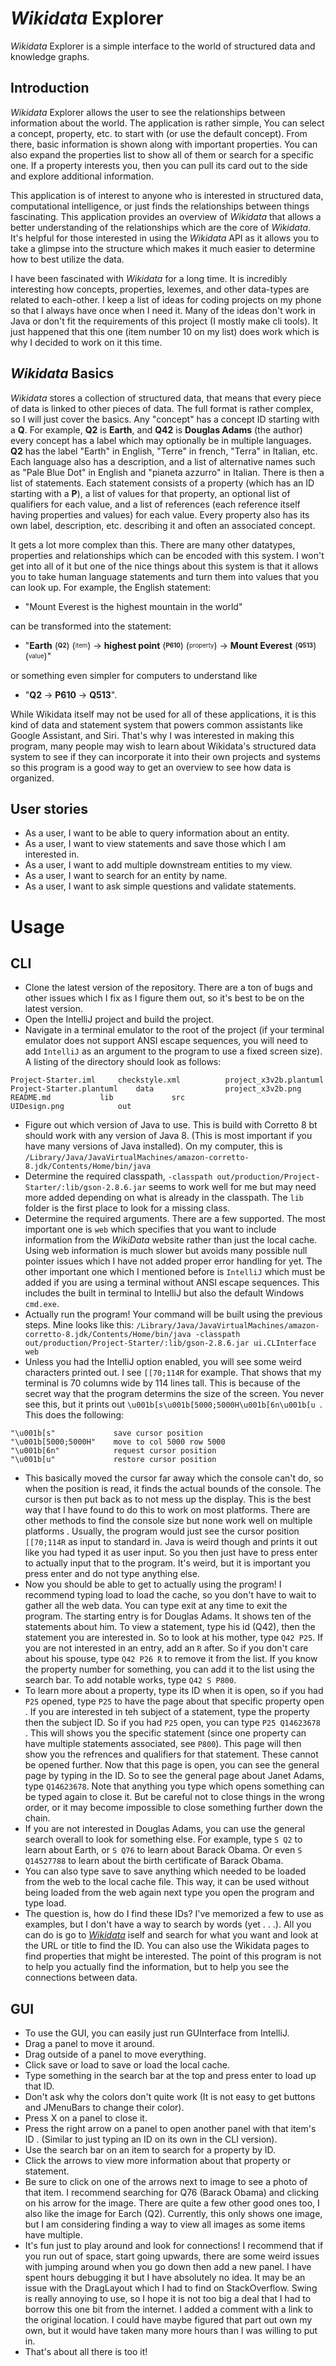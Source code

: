 # *Wikidata* Explorer

*Wikidata* Explorer is a simple interface to the world of
structured data and knowledge graphs.

## Introduction

*Wikidata* Explorer allows the user to see the relationships
between information about the world. The application is rather
simple, You can select a concept, property, etc. to start with
(or use the default concept). From there, basic information is
shown along with important properties. You can also expand the
properties list to show all of them or search for a specific
one. If a property interests you, then you can pull its card
out to the side and explore additional information.

This application is of interest to anyone who is interested in
structured data, computational intelligence, or just finds the
relationships between things fascinating. This application
provides an overview of *Wikidata* that allows a better
understanding of the relationships which are the core of
*Wikidata*. It's helpful for those interested in using the
*Wikidata* API as it allows you to take a glimpse into the
structure which makes it much easier to determine how to best
utilize the data.

I have been fascinated with *Wikidata* for a long time. It is incredibly
 interesting how concepts,
properties, lexemes, and other data-types are related to
each-other. I keep a list of ideas for coding projects on my
phone so that I always have once when I need it. Many of the
ideas don't work in Java or don't fit the requirements of this
project (I mostly make cli tools). It just happened that
this one (item number 10 on my list) does work which is why I
decided to work on it this time.

## *Wikidata* Basics
*Wikidata* stores a collection of structured data, that means that every piece
of data is linked to other pieces of data. The full format is rather complex, so
I will just cover the basics. Any "concept" has a concept ID starting with a
**Q**. For example, **Q2** is **Earth**, and **Q42** is **Douglas Adams** (the
author) every concept has a label which may optionally be in multiple languages.
**Q2** has the label "Earth" in English, "Terre" in french, "Terra" in Italian,
etc. Each language also has a description, and a list of alternative names such
as "Pale Blue Dot" in English and "pianeta azzurro" in Italian. There is then a
list of statements. Each statement consists of a property (which has an ID
starting with a **P**), a list of values for that property, an optional list of
qualifiers for each value, and a list of references (each reference itself
having properties and values) for each value. Every property also has its own
label, description, etc. describing it and often an associated concept.

It gets a lot more complex than this. There are many other datatypes, properties
and relationships which can be encoded with this system. I won't get into all of
it but one of the nice things about this system is that it allows you to take
human language statements and turn them into values that you can look up. For
example, the English statement:

* "Mount Everest is the highest mountain in the
world"

can be transformed into the statement:

* "**Earth**
(<sub><sup>**Q2**</sup></sub>)
(<sub><sup>item</sup></sub>) → **highest point**
(<sub><sup>**P610**</sup></sub>) (<sub><sup>property</sup></sub>) →
**Mount Everest** (<sub><sup>**Q513**</sup></sub>)
(<sub><sup>value</sup></sub>)"

or something even simpler for computers to
understand like

* "**Q2** → **P610** → **Q513**".

While Wikidata itself may not
be used for all of these applications, it is this kind of data and statement
system that powers common assistants like Google Assistant, and Siri. That's why
I was interested in making this program, many people may wish to learn about
Wikidata's structured data system to see if they can incorporate it into their
own projects and systems so this program is a good way to get an overview to see
how data is organized.

## User stories
* As a user, I want to be able to query information about an entity.
* As a user, I want to view statements and save those which I am interested in.
* As a user, I want to add multiple downstream entities to my view.
* As a user, I want to search for an entity by name.
* As a user, I want to ask simple questions and validate statements.

# Usage

## CLI

* Clone the latest version of the repository. There are a ton of bugs and
 other issues which I fix as I figure them out, so it's best to be on the
  latest version.
* Open the IntelliJ project and build the project.
* Navigate in a terminal emulator to the root of the project (if your
 terminal emulator does not support ANSI escape sequences, you will need to
  add `IntelliJ` as an argument to the program to use a fixed screen size).
  A listing of the directory should look as follows:
```
Project-Starter.iml		checkstyle.xml			project_x3v2b.plantuml
Project-Starter.plantuml	data				project_x3v2b.png
README.md			lib				src
UIDesign.png			out
```
* Figure out which version of Java to use. This is build with Corretto 8 bt
 should work with any version of Java 8. (This is most important if you have
  many versions of Java installed).
  On my computer, this is 
`/Library/Java/JavaVirtualMachines/amazon-corretto-8.jdk/Contents/Home/bin/java`
* Determine the required classpath, 
`-classpath out/production/Project-Starter/:lib/gson-2.8.6.jar` seems to work
 well for me but may need more added depending on what is already in the
  classpath. The `lib` folder is the first place to look for a missing class.
* Determine the required arguments. There are a few supported. The most
 important one is `web` which specifies that you want to include information
  from the *WikiData* website rather than just the local cache. Using web
   information is much slower but avoids many possible null pointer issues
    which I have not added proper error handling for yet. The other important
     one which I mentioned before is `IntelliJ` which must be added if you
      are using a terminal without ANSI escape sequences. This includes the
       built in terminal to IntelliJ but also the default Windows `cmd.exe`.
* Actually run the program! Your command will be built using the previous
 steps. Mine looks like this:
 `/Library/Java/JavaVirtualMachines/amazon-corretto-8.jdk/Contents/Home/bin/java
 -classpath out/production/Project-Starter/:lib/gson-2.8.6.jar ui.CLInterface
 web`
* Unless you had the IntelliJ option enabled, you will see some weird
 characters printed out. I see `[[70;114R` for example. That shows that my
  terminal is 70 columns wide by 114 lines tall. This is because of the
   secret way that the program determins the size of the screen. You never
    see this, but it prints out `\u001b[s\u001b[5000;5000H\u001b[6n\u001b[u
    `. This does the following:
```
"\u001b[s"             save cursor position
"\u001b[5000;5000H"    move to col 5000 row 5000
"\u001b[6n"            request cursor position
"\u001b[u"             restore cursor position
```
* This basically moved the cursor far away which the console can't do, so
 when the position is read, it finds the actual bounds of the console. The
  cursor is then put back as to not mess up the display. This is the best way
   that I have found to do this to work on most platforms. There are other
    methods to find the console size but none work well on multiple platforms
    . Usually, the program would just see the cursor position `[[70;114R` as
     input to standard in. Java is weird though and prints it out like you
      had typed it as user input. So you then just have to press enter to
       actually input that to the program. It's weird, but it is important
        you press enter and do not type anything else.
* Now you should be able to get to actually using the program! I recommend
 typing load to load the cache, so you don't have to wait to gather all the
  web data. You can type exit at any time to exit the program. The starting
 entry is for Douglas Adams. It shows ten of the statements about him. To
  view a statement, type his id (Q42), then the statement you are interested in.
  So to look at his mother, type `Q42 P25`. If you are not interested in an
   entry, add an `R` after. So if you don't care about his spouse, type `Q42
    P26 R` to remove it from the list. If you know the property number for
     something, you can add it to the list using the search bar. To add
      notable works, type `Q42 S P800`.
* To learn more about a property, type its ID when it is open, so if you had
 `P25` opened, type `P25` to have the page about that specific property open
 . If you are interested in teh subject of a statement, type the property
  then the subject ID. So if you had `P25` open, you can type `P25 Q14623678
  `. This will shows you the specific statement (since one property can have
   multiple statements associated, see `P800`). This page will then show you
    the refrences and qualifiers for that statement. These cannot be opened
     further. Now that this page is open, you can see the general page by
      typing in the ID. So to see the general page about Janet Adams, type 
      `Q14623678`. Note that anything you type which opens something can be
       typed again to close it. But be careful not to close things in the
        wrong order, or it may become impossible to close something further
         down the chain.
* If you are not interested in Douglas Adams, you can use the general search
 overall to look for something else. For example, type `S Q2` to learn about
  Earth, or `S Q76` to learn about Barack Obama. Or even `S Q14527788` to
   learn about the birth certificate of Barack Obama.
* You can also type save to save anything which needed to be loaded from the
 web to the local cache file. This way, it can be used without being loaded
  from the web again next type you open the program and type load.
* The question is, how do I find these IDs? I've memorized a few to use as
 examples, but I don't have a way to search by words (yet . . .). All you can
  do is go to [*Wikidata*](https://www.wikidata.org/wiki/Wikidata:Main_Page
  ) iself and search for what you want and look at the URL or title to find
   the ID. You can also use the Wikidata pages to find properties that might
    be interested. The point of this program is not to help you actually find
     the information, but to help you see the connections between data.

## GUI

* To use the GUI, you can easily just run GUInterface from IntelliJ.
* Drag a panel to move it around.
* Drag outside of a panel to move everything.
* Click save or load to save or load the local cache.
* Type something in the search bar at the top and press enter to load up that
 ID.
* Don't ask why the colors don't quite work (It is not easy to get buttons
 and JMenuBars to change their color).
* Press X on a panel to close it.
* Press the right arrow on a panel to open another panel with that item's ID
. (Similar to just typing an ID on its own in the CLI version).
* Use the search bar on an item to search for a property by ID.
* Click the arrows to view more information about that property or statement.
* Be sure to click on one of the arrows next to image to see a photo of that
 item. I recommend searching for Q76 (Barack Obama) and clicking on his arrow
  for the image. There are quite a few other good ones too, I also like the image
   for Earch (Q2). Currently, this only shows one image, but I am considering
    finding a way to view all images as some items have multiple.
* It's fun just to play around and look for connections! I recommend that if
 you run out of space, start going upwards, there are some weird issues with
  jumping around when you go down then add a new panel. I have spent hours
   debugging it but I have absolutely no idea. It may be an issue with the
    DragLayout which I had to find on StackOverflow. Swing is really annoying
     to use, so I hope it is not too big a deal that I had to borrow this one
      bit from the internet. I added a comment with a link to the original
       location. I could have maybe figured that part out own my own, but it
        would have taken many more hours than I was willing to put in.
* That's about all there is too it!
